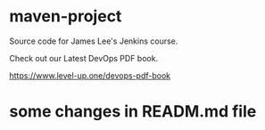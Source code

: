 # maven-project
Source code for James Lee's Jenkins course.

Check out our Latest DevOps PDF book.

https://www.level-up.one/devops-pdf-book
# some changes in READM.md file
